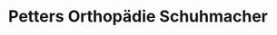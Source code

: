 ---
title: "Petters Orthopädie Schuhmacher"
url: /leipzig/petters-orthopaedie-schuhmacher/
shop: Sanitätshaus
---